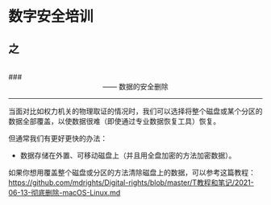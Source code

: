 # 数字安全培训
## 之
<br />
### <center>—— 数据的安全删除</center>

***

当面对比如权力机关的物理取证的情况时，我们可以选择将整个磁盘或某个分区的数据全部覆盖，以使数据很难（即使通过专业数据恢复工具）恢复。  

但通常我们有更好更快的办法：  

- 数据存储在外置、可移动磁盘上（并且用全盘加密的方法加密数据）。 

如果你想用覆盖整个磁盘或分区的方法清除磁盘上的数据，可以参考这篇教程：https://github.com/mdrights/Digital-rights/blob/master/T教程和笔记/2021-06-13-彻底删除-macOS-Linux.md  

